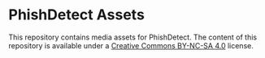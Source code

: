 # PhishDetect Assets

This repository contains media assets for PhishDetect. The content of this repository is available under a [Creative Commons BY-NC-SA 4.0](https://creativecommons.org/licenses/by-nc-sa/4.0/) license.
